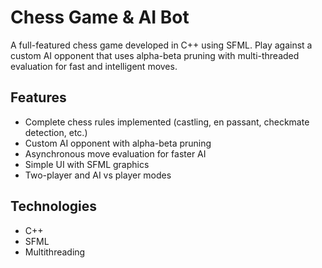 # Chess Game & AI Bot

A full-featured chess game developed in C++ using SFML. Play against a custom AI opponent that uses alpha-beta pruning with multi-threaded evaluation for fast and intelligent moves.

## Features
- Complete chess rules implemented (castling, en passant, checkmate detection, etc.)
- Custom AI opponent with alpha-beta pruning
- Asynchronous move evaluation for faster AI
- Simple UI with SFML graphics
- Two-player and AI vs player modes

## Technologies
- C++
- SFML
- Multithreading
